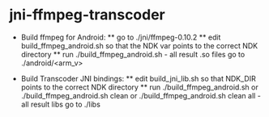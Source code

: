 jni-ffmpeg-transcoder
=====================
* Build ffmpeg for Android:
** go to ./jni/ffmpeg-0.10.2
** edit build_ffmpeg_android.sh so that the NDK var points to the correct NDK directory
** run ./build_ffmpeg_android.sh - all result .so files go to ./android/<arm_v>

* Build Transcoder JNI bindings:
** edit build_jni_lib.sh so that NDK_DIR points to the correct NDK directory
** run ./build_ffmpeg_android.sh or ./build_ffmpeg_android.sh clean or ./build_ffmpeg_android.sh clean all - all result libs go to ./libs

